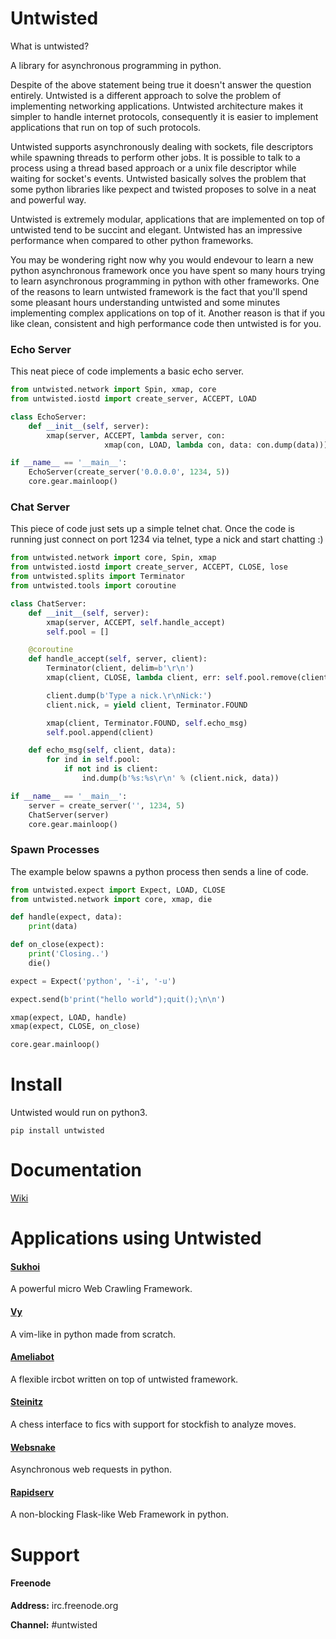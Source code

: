 Untwisted
=========

What is untwisted?

A library for asynchronous programming in python. 

Despite of the above statement being true it doesn't answer the question entirely. 
Untwisted is a different approach to solve the problem of implementing networking applications. 
Untwisted architecture makes it simpler to handle internet protocols, consequently it is easier
to implement applications that run on top of such protocols. 

Untwisted supports asynchronously dealing with sockets, file descriptors while spawning threads to 
perform other jobs. It is possible to talk to a process using a thread based approach or a unix file 
descriptor while waiting for socket's events. Untwisted basically solves the problem that some python 
libraries like pexpect and twisted proposes to solve in a neat and powerful way.

Untwisted is extremely modular, applications that are implemented on top of untwisted tend to be 
succint and elegant. Untwisted has an impressive performance when compared to other python frameworks.

You may be wondering right now why you would endevour to learn a new python asynchronous framework once 
you have spent so many hours trying to learn asynchronous programming in python with other frameworks. 
One of the reasons to learn untwisted framework is the fact that you'll spend some pleasant hours 
understanding untwisted and some minutes implementing complex applications on top of it. Another reason is
that if you like clean, consistent and high performance code then untwisted is for you.


### Echo Server

This neat piece of code implements a basic echo server.

~~~python
from untwisted.network import Spin, xmap, core
from untwisted.iostd import create_server, ACCEPT, LOAD

class EchoServer:
    def __init__(self, server):
        xmap(server, ACCEPT, lambda server, con: 
                     xmap(con, LOAD, lambda con, data: con.dump(data)))

if __name__ == '__main__':
    EchoServer(create_server('0.0.0.0', 1234, 5))
    core.gear.mainloop()
~~~

### Chat Server

This piece of code just sets up a simple telnet chat. Once the code
is running just connect on port 1234 via telnet, type a nick and start chatting :)

~~~python
from untwisted.network import core, Spin, xmap
from untwisted.iostd import create_server, ACCEPT, CLOSE, lose
from untwisted.splits import Terminator
from untwisted.tools import coroutine

class ChatServer:
    def __init__(self, server):
        xmap(server, ACCEPT, self.handle_accept)
        self.pool = []

    @coroutine
    def handle_accept(self, server, client):
        Terminator(client, delim=b'\r\n')
        xmap(client, CLOSE, lambda client, err: self.pool.remove(client))

        client.dump(b'Type a nick.\r\nNick:')    
        client.nick, = yield client, Terminator.FOUND

        xmap(client, Terminator.FOUND, self.echo_msg)
        self.pool.append(client)

    def echo_msg(self, client, data):
        for ind in self.pool:
            if not ind is client:
                ind.dump(b'%s:%s\r\n' % (client.nick, data))

if __name__ == '__main__':
    server = create_server('', 1234, 5)
    ChatServer(server)
    core.gear.mainloop()
~~~


### Spawn Processes

The example below spawns a python process then sends a line of code.

~~~python
from untwisted.expect import Expect, LOAD, CLOSE
from untwisted.network import core, xmap, die

def handle(expect, data):
    print(data)

def on_close(expect):
    print('Closing..')
    die()

expect = Expect('python', '-i', '-u')

expect.send(b'print("hello world");quit();\n\n')

xmap(expect, LOAD, handle)
xmap(expect, CLOSE, on_close)

core.gear.mainloop()
~~~

Install
=======

Untwisted would run on python3.

    pip install untwisted


Documentation
=============

[Wiki](https://github.com/iogf/untwisted/wiki)


Applications using Untwisted
============================

#### [Sukhoi](https://github.com/untwisted/sukhoi)

A powerful micro Web Crawling Framework.

#### [Vy](https://github.com/iogf/vy)

A vim-like in python made from scratch.

#### [Ameliabot](https://github.com/iogf/ameliabot)

A flexible ircbot written on top of untwisted framework.

#### [Steinitz](https://github.com/iogf/steinitz)

A chess interface to fics with support for stockfish to analyze moves.

#### [Websnake](https://github.com/iogf/websnake)

Asynchronous web requests in python.

#### [Rapidserv](https://github.com/iogf/rapidserv)

A non-blocking Flask-like Web Framework in python.

Support
=======

#### Freenode

**Address:** irc.freenode.org

**Channel:** #untwisted
 





